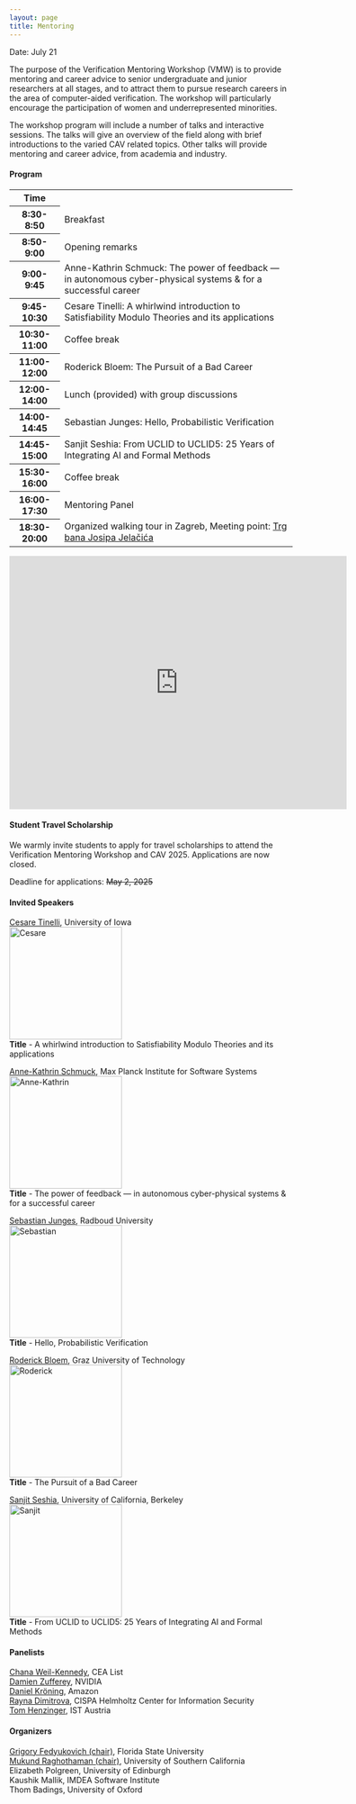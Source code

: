 ```yaml
---
layout: page
title: Mentoring
---
```

Date: July 21

The purpose of the Verification Mentoring Workshop (VMW) is to provide mentoring and career advice to senior undergraduate and junior researchers at all stages, and to attract them to pursue research careers in the area of computer-aided verification. The workshop will particularly encourage the participation of women and underrepresented minorities.

The workshop program will include a number of talks and interactive sessions. The talks will give an overview of the field along with brief introductions to the varied CAV related topics. Other talks will provide mentoring and career advice, from academia and industry.

#### Program

<table>
    <tr>
        <th>Time</th>
    </tr>
    <tr>
        <th>8:30-8:50 </th>
        <td>Breakfast</td>
    </tr>
    <tr>
        <th>8:50-9:00</th>
        <td>Opening remarks</td>
    </tr>
    <tr>
        <th>9:00-9:45</th>
        <td>Anne-Kathrin Schmuck: The power of feedback — in autonomous cyber-physical systems & for a successful career</td>
    </tr>
    <tr>
        <th>9:45-10:30</th>
        <td>Cesare Tinelli: A whirlwind introduction to Satisfiability Modulo Theories and its applications</td>
    </tr>
    <tr>
        <th>10:30-11:00</th>
        <td>Coffee break</td>
    </tr>
    <tr>
        <th>11:00-12:00</th>
        <td>Roderick Bloem: The Pursuit of a Bad Career</td>
    </tr>
    <tr>
        <th>12:00-14:00</th>
        <td>Lunch (provided) with group discussions</td>
    </tr>
    <tr>
        <th>14:00-14:45</th>
        <td>Sebastian Junges: Hello, Probabilistic Verification</td>
    </tr>
    <tr>
        <th>14:45-15:00</th>
        <td>Sanjit Seshia: From UCLID to UCLID5: 25 Years of Integrating AI and Formal Methods </td>
    </tr>
    <tr>
        <th>15:30-16:00</th>
        <td>Coffee break</td>
    </tr>
    <tr>
        <th>16:00-17:30</th>
        <td>Mentoring Panel</td>
    </tr>
    <tr>
        <th>18:30-20:00</th>
        <td>Organized walking tour in Zagreb, Meeting point: <a href="https://maps.app.goo.gl/daKNr89LuYDzP29q7">Trg bana Josipa Jelačića</a>
        </td>
    </tr>
</table>

<iframe src="https://www.google.com/maps/embed?pb=!1m14!1m8!1m3!1d179.01177493435827!2d15.9772096!3d45.8131398!3m2!1i1024!2i768!4f13.1!3m3!1m2!1s0x4765d6fdc2523427%3A0x38ba0548d814fdc9!2sBan%20Josip%20Jela%C4%8Di%C4%87%20Square%2C%2010000%2C%20Gornji%20Grad%20-%20Medve%C5%A1%C4%8Dak%2C%20Zagreb!5e1!3m2!1sen!2shr!4v1753087095194!5m2!1sen!2shr" width="600" height="450" style="border:0;" allowfullscreen="" loading="lazy" referrerpolicy="no-referrer-when-downgrade"></iframe>

#### Student Travel Scholarship

We warmly invite students to apply for travel scholarships to attend the Verification Mentoring Workshop and CAV 2025. Applications are now closed.

Deadline for applications: ~~May 2, 2025~~

#### Invited Speakers
[Cesare Tinelli](https://homepage.cs.uiowa.edu/~tinelli/), University of Iowa <br>
<img src="https://conferences.i-cav.org/2025/assets/img/cesare.jpg" alt="Cesare" width="200"> <br>
**Title** - A whirlwind introduction to Satisfiability Modulo Theories and its applications <br>

[Anne-Kathrin Schmuck](https://wp.mpi-sws.org/akschmuck/), Max Planck Institute for Software Systems <br>
<img src="https://conferences.i-cav.org/2025/assets/img/akschmuck.jpg" alt="Anne-Kathrin" width="200"> <br>
**Title** - The power of feedback — in autonomous cyber-physical systems & for a successful career <br>

[Sebastian Junges](https://sjunges.github.io/), Radboud University <br>
<img src="https://conferences.i-cav.org/2025/assets/img/sebastian.jpg" alt="Sebastian" width="200"> <br>
**Title** - Hello, Probabilistic Verification <br>

[Roderick Bloem](https://www.iaik.tugraz.at/person/roderick-bloem/), Graz University of Technology <br>
<img src="https://conferences.i-cav.org/2025/assets/img/Roderick-2.jpg" alt="Roderick" width="200"> <br>
**Title** - The Pursuit of a Bad Career <br>

[Sanjit Seshia](https://people.eecs.berkeley.edu/~sseshia/), University of California, Berkeley <br>
<img src="https://conferences.i-cav.org/2025/assets/img/sanjit.jpg" alt="Sanjit" width="200"> <br>
**Title** - From UCLID to UCLID5: 25 Years of Integrating AI and Formal Methods <br>

#### Panelists
[Chana Weil-Kennedy](https://chana-wk.github.io/), CEA List <br>
[Damien Zufferey](https://dzufferey.github.io/), NVIDIA <br>
[Daniel Kröning](https://www.kroening.com/), Amazon <br>
[Rayna Dimitrova](https://raynadimitrova.github.io/), CISPA Helmholtz Center for Information Security <br>
[Tom Henzinger](https://pub.ista.ac.at/~tah/), IST Austria

#### Organizers
[Grigory Fedyukovich (chair)](mailto:grigory@cs.fsu.edu), Florida State University <br>
[Mukund Raghothaman (chair)](mailto:raghotha@usc.edu), University of Southern California <br>
Elizabeth Polgreen, University of Edinburgh <br>
Kaushik Mallik, IMDEA Software Institute <br>
Thom Badings, University of Oxford